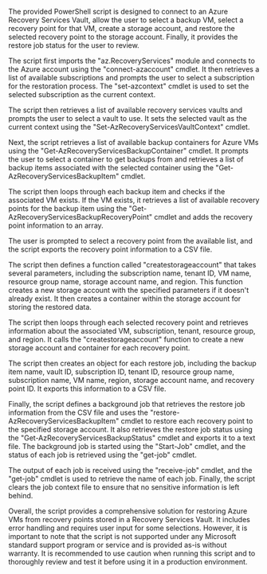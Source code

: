 The provided PowerShell script is designed to connect to an Azure Recovery Services Vault, allow the user to select a backup VM, select a recovery point for that VM, create a storage account, and restore the selected recovery point to the storage account. Finally, it provides the restore job status for the user to review.

The script first imports the "az.RecoveryServices" module and connects to the Azure account using the "connect-azaccount" cmdlet. It then retrieves a list of available subscriptions and prompts the user to select a subscription for the restoration process. The "set-azcontext" cmdlet is used to set the selected subscription as the current context.

The script then retrieves a list of available recovery services vaults and prompts the user to select a vault to use. It sets the selected vault as the current context using the "Set-AzRecoveryServicesVaultContext" cmdlet.

Next, the script retrieves a list of available backup containers for Azure VMs using the "Get-AzRecoveryServicesBackupContainer" cmdlet. It prompts the user to select a container to get backups from and retrieves a list of backup items associated with the selected container using the "Get-AzRecoveryServicesBackupItem" cmdlet.

The script then loops through each backup item and checks if the associated VM exists. If the VM exists, it retrieves a list of available recovery points for the backup item using the "Get-AzRecoveryServicesBackupRecoveryPoint" cmdlet and adds the recovery point information to an array.

The user is prompted to select a recovery point from the available list, and the script exports the recovery point information to a CSV file.

The script then defines a function called "createstorageaccount" that takes several
parameters, including the subscription name, tenant ID, VM name, resource group name, storage account name, and region. This function creates a new storage account with the specified parameters if it doesn't already exist. It then creates a container within the storage account for storing the restored data.

The script then loops through each selected recovery point and retrieves information about the associated VM, subscription, tenant, resource group, and region. It calls the "createstorageaccount" function to create a new storage account and container for each recovery point.

The script then creates an object for each restore job, including the backup item name, vault ID, subscription ID, tenant ID, resource group name, subscription name, VM name, region, storage account name, and recovery point ID. It exports this information to a CSV file.

Finally, the script defines a background job that retrieves the restore job information from the CSV file and uses the "restore-AzRecoveryServicesBackupItem" 
cmdlet to restore each recovery point to the specified storage account. It also retrieves the restore job status using the 
"Get-AzRecoveryServicesBackupStatus" cmdlet and exports it to a text file. The background job is started using the "Start-Job" cmdlet, and the status of each job is retrieved using the "get-job" cmdlet.

The output of each job is received using the "receive-job" cmdlet, and the "get-job" cmdlet is used to retrieve the name of each job. Finally, the script clears the job context file to ensure that no sensitive information is left behind.

Overall, the script provides a comprehensive solution for restoring Azure VMs from recovery points stored in a Recovery Services Vault. It includes error handling and requires user input for some selections. However, it is important to note that the script is not supported under any Microsoft standard support program or service and is provided as-is without warranty. It is recommended to use caution when running this script and to thoroughly review and test it before using it in a production environment.